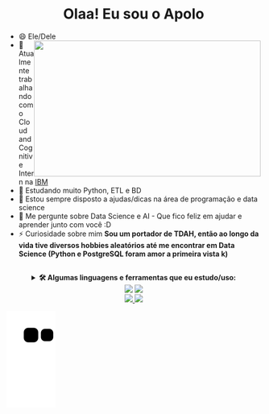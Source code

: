 <h1 align="center">
    Olaa! Eu sou o Apolo
</h1>


- 😄 Ele/Dele
    <img width="450" height="270" src="https://c.tenor.com/2uyENRmiUt0AAAAC/coding.gif" align=right>
- 🔭 Atualmente trabalhando como Cloud and Cognitive Intern na  <a href="https://www.ibm.com">IBM</a>
- 🌱 Estudando muito Python, ETL e BD
- 🤔 Estou sempre disposto a ajudas/dicas na área de programação e data science
- 💬 Me pergunte sobre Data Science e AI - Que fico feliz em ajudar e aprender junto com você :D
- ⚡ Curiosidade sobre mim <b>Sou um portador de TDAH, então ao longo da vida tive diversos hobbies aleatórios até me encontrar em Data Science (Python e PostgreSQL foram amor a primeira vista k)</b>

##

<details align="center">
  <summary><b>🛠️ Algumas linguagens e ferramentas que eu estudo/uso:</b></summary>
<p align="center">
 <a href="https://www.python.org" target="_blank"> <img src="https://raw.githubusercontent.com/devicons/devicon/master/icons/python/python-original.svg" alt="python" width="40" height="40"/> </a>
 <a href="https://www.cprogramming.com/" target="_blank"> <img src="https://raw.githubusercontent.com/devicons/devicon/master/icons/c/c-original.svg" alt="C" width="40" height="40"/> </a>
 <a href="https://www.java.com" target="_blank"> <img src="https://raw.githubusercontent.com/devicons/devicon/master/icons/java/java-original.svg" alt="java" width="40" height="40"/> </a>
  <a href="https://www.mongodb.com/" target="_blank"> <img src="https://raw.githubusercontent.com/devicons/devicon/master/icons/mongodb/mongodb-original-wordmark.svg" alt="mongodb" width="40" height="40"/> </a>
 <a href="https://www.mysql.com/" target="_blank"> <img src="https://raw.githubusercontent.com/devicons/devicon/master/icons/mysql/mysql-original-wordmark.svg" alt="mysql" width="40" height="40"/> </a>
 <a href="https://www.microsoft.com/en-us/sql-server" target="_blank"> <img src="https://upload.wikimedia.org/wikipedia/de/8/8c/Microsoft_SQL_Server_Logo.svg" alt="sql server" width="40" height="40"/> </a>
 <a href="https://www.postgresql.org" target="_blank"> <img src="https://raw.githubusercontent.com/devicons/devicon/master/icons/postgresql/postgresql-original-wordmark.svg" alt="postgresql" width="40" height="40"/> </a>
 <a href="https://www.oracle.com/database/" target="_blank"> <img src="https://raw.githubusercontent.com/devicons/devicon/master/icons/oracle/oracle-original.svg" alt="Oracle SQL" width="40" height="40"/> </a>
 <a href="https://powerbi.microsoft.com" target="_blank"> <img src="https://raw.githubusercontent.com/gilbarbara/logos/master/logos/microsoft-power-bi.svg" alt="power bi" width="40" height="40"/> </a>
 <a href="https://www.microsoft.com/en-us/microsoft-365/excel" target="_blank"> <img src="https://raw.githubusercontent.com/vscode-icons/vscode-icons/master/icons/file_type_excel.svg" alt="Excel" width="40" height="40"/> </a>
 <a href="https://postman.com" target="_blank"> <img src="https://www.vectorlogo.zone/logos/getpostman/getpostman-icon.svg" alt="postman" width="40" height="40"/> </a>
 <a href="https://trello.com/" target="_blank"> <img src="https://raw.githubusercontent.com/devicons/devicon/master/icons/trello/trello-plain.svg" alt="trello" width="40" height="40"/> </a>
 <a href="https://slack.com/" target="_blank"> <img src="https://raw.githubusercontent.com/devicons/devicon/master/icons/slack/slack-original.svg" alt="slack" width="40" height="40"/> </a>
 <a href="https://www.atlassian.com/br/software/jira" target="_blank"> <img src="https://raw.githubusercontent.com/devicons/devicon/master/icons/jira/jira-original.svg" alt="jira" width="40" height="40"/> </a>
 </p>
</details>


 <div align="center" style="display: inline_block"> 
 <a href = "mailto:apolo.argolo@gmail.com"><img height="22" src="https://img.shields.io/badge/-email-%23333?style=for-the-badge&logo=icloud&logoColor=white" target="_blank"></a>
 <a href="https://www.linkedin.com/in/apolo-menezes-8008b0150/" target="_blank"><img height="22" src="https://img.shields.io/badge/-LinkedIn-%230077B5?style=for-the-badge&logo=linkedin&logoColor=white" target="_blank"></a> 
</div> 

<div align="center">
  <a href="https://github.com/ApoloGrecco">
  <img height="180em" src="https://github-readme-stats.vercel.app/api?username=ApoloGrecco&show_icons=true&theme=dracula&include_all_commits=true&count_private=true"/>
  <img height="180em" src="https://github-readme-stats.vercel.app/api/top-langs/?username=ApoloGrecco&layout=compact&langs_count=7&theme=dracula"/>
</div>
  
<div>
    
  ![Snake animation](https://github.com/ApoloGrecco/ApoloGrecco/blob/output/github-contribution-grid-snake.svg)
 
</div>
